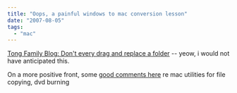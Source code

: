 ```yaml
---
title: "Oops, a painful windows to mac conversion lesson"
date: "2007-08-05"
tags: 
  - "mac"
---
```


[Tong Family Blog: Don't every drag and replace a folder](http://www.tongfamily.com/dont_every_drag_and_replace_a_folder.php "Tong Family Blog: Don't every drag and replace a folder") -- yeow, i would not have anticipated this.

On a more positive front, some [good comments here](http://www.tongfamily.com/whats_not_easy_on_the_mac.php) re mac utilities for file copying, dvd burning
